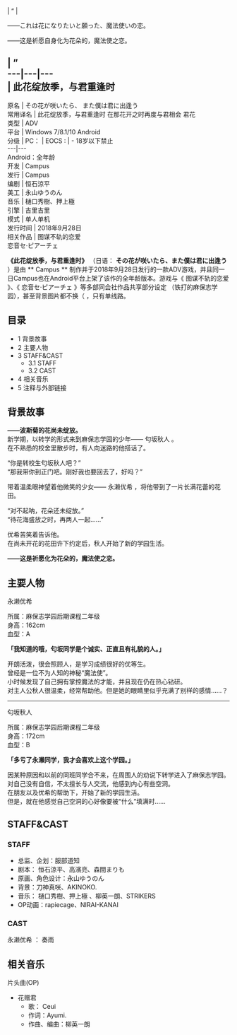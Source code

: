 |  “  | 

——これは花になりたいと願った、魔法使いの恋。

——这是祈愿自身化为花朵的，魔法使之恋。

|  ”  
---|---|---  
|  此花绽放季，与君重逢时  
---  
原名  |  その花が咲いたら、  また僕は君に出逢う   
常用译名  |  此花绽放季，与君重逢时  在那花开之时再度与君相会  君花   
类型  |  ADV   
平台  |  Windows 7/8.1/10  Android   
分级  |  PC：  |  EOCS  :  |  \- 18岁以下禁止   
---|---  
Android：全年龄  
开发  |  Campus   
发行  |  Campus   
编剧  |  恒石涼平   
美工  |  永山ゆうのん   
音乐  |  樋口秀樹、押上極   
引擎  |  吉里吉里   
模式  |  单人单机   
发行时间  |  2018年9月28日   
相关作品  |  图谋不轨的恋爱    
恋音セ·ピアーチェ  
  
**《此花绽放季，与君重逢时》** （日语：  **その花が咲いたら、また僕は君に出逢う** ）是由 ** Campus  **
制作并于2018年9月28日发行的一款ADV游戏，并且同一日Campus也在Android平台上架了该作的全年龄版本。游戏与《  图谋不轨的恋爱  》、《
恋音セ·ピアーチェ  》等多部同会社作品共享部分设定  （铁打的麻保志学园），甚至背景图片都不换（  ，只有单线路。

##  目录

  * 1  背景故事 
  * 2  主要人物 
  * 3  STAFF&CAST 
    * 3.1  STAFF 
    * 3.2  CAST 
  * 4  相关音乐 
  * 5  注释与外部链接 

##  背景故事

**——波斯菊的花尚未绽放。**  
新学期，以转学的形式来到麻保志学园的少年——  匂坂秋人  。  
在不熟悉的校舍里散步时，有人向迷路的他搭话了。  
  
“你是转校生匂坂秋人吧？”  
“那我带你到正门吧。刚好我也要回去了，好吗？”  
  
带着温柔眼神望着他微笑的少女——  永濑优希  ，将他带到了一片长满花蕾的花田。  
  
“对不起呐，花朵还未绽放。”  
“待花海盛放之时，再两人一起……”  
  
优希苦笑着告诉他。  
在尚未开花的花田许下约定后，秋人开始了新的学园生活。  
  
**——这是祈愿化为花朵的，魔法使之恋。**

##  主要人物

永濑优希

所属：麻保志学园后期课程二年级  
身高：162cm  
血型：A  
  
**「我知道的哦，匂坂同学是个诚实、正直且有礼貌的人。」**  
  
开朗活泼，很会照顾人，是学习成绩很好的优等生。  
曾经是一位不为人知的神秘“魔法使”。  
小时候发现了自己拥有掌控魔法的才能，并且现在仍在热心钻研。  
对主人公秋人很温柔，经常帮助他。但是她的眼睛里似乎充满了别样的感情……？

* * *

匂坂秋人

所属：麻保志学园后期课程二年级  
身高：172cm  
血型：B  
  
**「多亏了永濑同学，我才会喜欢上这个学园。」**  
  
因某种原因和以前的同班同学合不来，在周围人的劝说下转学进入了麻保志学园。  
对自己没有自信，不太擅长与人交流，他感到内心有些空洞。  
在朋友以及优希的帮助下，开始了新的学园生活。  
但是，就在他感觉自己空洞的心好像要被“什么”填满时……

##  STAFF&CAST

###  STAFF

  * 总监、企划：服部道知 
  * 剧本：  恒石涼平、高濱亮、森間まりも 
  * 原画、角色设计：永山ゆうのん 
  * 背景：刀神真咲、AKINOKO. 
  * 音乐：  樋口秀樹、押上極  、柳英一朗、STRIKERS 
  * OP动画：rapiecage、NIRAI-KANAI 

###  CAST

永濑优希  ：  奏雨

##  相关音乐

片头曲(OP)

  * 花赠君 
    * 歌：  Ceui 
    * 作词：Ayumi. 
    * 作曲、编曲：柳英一朗 